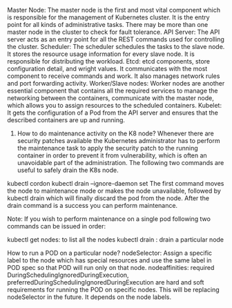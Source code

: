 Master Node: The master node is the first and most vital component which is responsible for the management of Kubernetes cluster. It is the entry point for all kinds of administrative tasks. There may be more than one master node in the cluster to check for fault tolerance.
API Server: The API server acts as an entry point for all the REST commands used for controlling the cluster.
Scheduler: The scheduler schedules the tasks to the slave node. It stores the resource usage information for every slave node. It is responsible for distributing the workload.
Etcd: etcd components, store configuration detail, and wright values. It communicates with the most component to receive commands and work. It also manages network rules and port forwarding activity.
Worker/Slave nodes: Worker nodes are another essential component that contains all the required services to manage the networking between the containers, communicate with the master node, which allows you to assign resources to the scheduled containers.
Kubelet: It gets the configuration of a Pod from the API server and ensures that the described containers are up and running.

1. How to do maintenance activity on the K8 node?
Whenever there are security patches available the Kubernetes administrator has to perform the maintenance task to apply the security patch to the running container in order to prevent it from vulnerability, which is often an unavoidable part of the administration. The following two commands are useful to safely drain the K8s node.

kubectl cordon
kubectl drain –ignore-daemon set
The first command moves the node to maintenance mode or makes the node unavailable, followed by kubectl drain which will finally discard the pod from the node. After the drain command is a success you can perform maintenance.

Note: If you wish to perform maintenance on a single pod following two commands can be issued in order:

kubectl get nodes: to list all the nodes
kubectl drain <node name>: drain a particular node

How to run a POD on a particular node?
nodeSelector: Assign a specific label to the node which has special resources and use the same label in POD spec so that POD will run only on that node.
nodeaffinities: required DuringSchedulingIgnoredDuringExecution, preferredDuringSchedulingIgnoredDuringExecution are hard and soft requirements for running the POD on specific nodes. This will be replacing nodeSelector in the future. It depends on the node labels.

